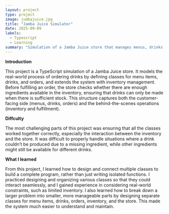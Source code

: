 ```yaml
---
layout: project
type: project
image: jumbajuice.jpg
title: "Jamba Juice Simulator"
date: 2025-09-09
labels:
  - Typescript
  - Learning
summary: "Simulation of a Jamba Juice store that manages menus, drinks, orders, and inventory to process customer purchases realistically."
---
```


**Introduction**

This project is a TypeScript simulation of a Jamba Juice store. It models the real-world process of ordering drinks by defining classes for menu items, drinks, and orders, and extends the system with inventory management. Before fulfilling an order, the store checks whether there are enough ingredients available in the inventory, ensuring that drinks can only be made when there is sufficient stock. This structure captures both the customer-facing side (menus, drinks, orders) and the behind-the-scenes operations (inventory and fulfillment).

**Diffculty**

The most challenging parts of this project was ensuring that all the classes worked together correctly, especially the interaction between the inventory and the store. It was difficult to properly handle situations where a drink couldn’t be produced due to a missing ingredient, while other ingredients might still be available for different drinks.

**What I learned**

From this project, I learned how to design and connect multiple classes to build a complete program, rather than just writing isolated functions. I practiced designing and organizing various classes so that they could interact seamlessly, and I gained experience in considering real-world constraints, such as limited inventory. I also learned how to break down a larger problem into smaller, more manageable parts by designing separate classes for menu items, drinks, orders, inventory, and the store. This made the system much easier to understand and maintain.

